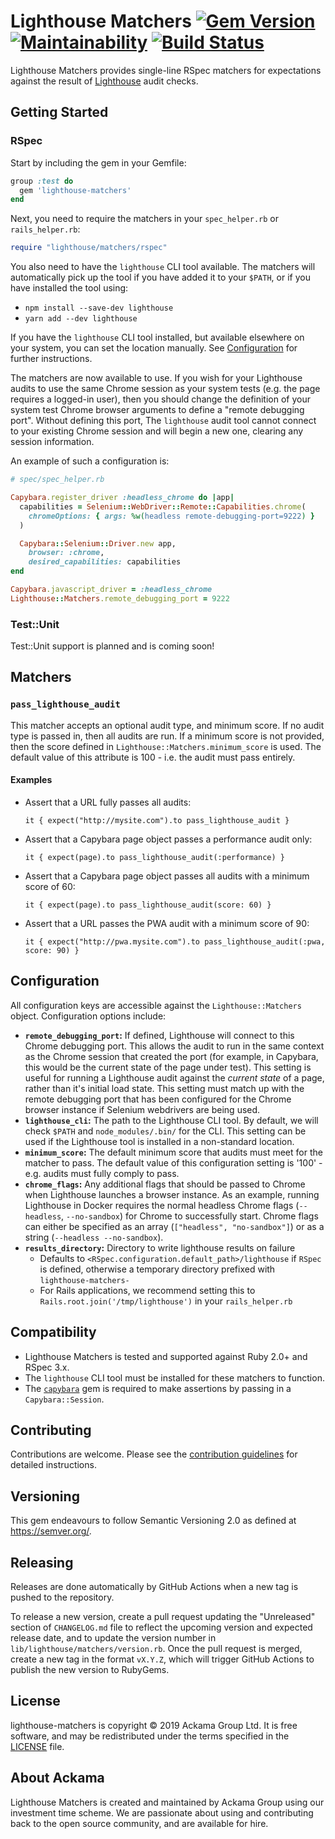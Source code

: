# Lighthouse Matchers [![Gem Version](https://badge.fury.io/rb/lighthouse-matchers.svg)](https://badge.fury.io/rb/lighthouse-matchers) [![Maintainability](https://api.codeclimate.com/v1/badges/2f1df198307f6a0489fc/maintainability)](https://codeclimate.com/github/ackama/lighthouse-matchers/maintainability) [![Build Status](https://github.com/ackama/lighthouse-matchers/actions/workflows/ci.yml/badge.svg)](https://github.com/ackama/lighthout-matchers/actions)

Lighthouse Matchers provides single-line RSpec matchers for
expectations against the result of [Lighthouse](https://developers.google.com/web/tools/lighthouse/)
audit checks.

## Getting Started

### RSpec

Start by including the gem in your Gemfile:

``` ruby
group :test do
  gem 'lighthouse-matchers'
end
```

Next, you need to require the matchers in your `spec_helper.rb` or `rails_helper.rb`:

``` ruby
require "lighthouse/matchers/rspec"
```

You also need to have the `lighthouse` CLI tool available. The matchers will automatically pick up the tool
if you have added it to your `$PATH`, or if you have installed the tool using:

* `npm install --save-dev lighthouse`
* `yarn add --dev lighthouse`

If you have the `lighthouse` CLI tool installed, but available elsewhere on your system, you can set the location manually.
See [Configuration](#configuration) for further instructions.

The matchers are now available to use. If you wish for your Lighthouse audits to use the same Chrome session
as your system tests (e.g. the page requires a logged-in user), then you should
change the definition of your system test Chrome browser arguments to define a "remote debugging port". Without
defining this port, The `lighthouse` audit tool cannot connect to your existing Chrome session and will begin a new
one, clearing any session information.

An example of such a configuration is:

``` ruby
# spec/spec_helper.rb

Capybara.register_driver :headless_chrome do |app|
  capabilities = Selenium::WebDriver::Remote::Capabilities.chrome(
    chromeOptions: { args: %w(headless remote-debugging-port=9222) }
  )

  Capybara::Selenium::Driver.new app,
    browser: :chrome,
    desired_capabilities: capabilities
end

Capybara.javascript_driver = :headless_chrome
Lighthouse::Matchers.remote_debugging_port = 9222
```

### Test::Unit

Test::Unit support is planned and is coming soon!

## Matchers

### `pass_lighthouse_audit`

This matcher accepts an optional audit type, and minimum score.
If no audit type is passed in, then all audits are run. If a minimum score is not provided, then the score defined
in `Lighthouse::Matchers.minimum_score` is used. The default value of this attribute is 100 - i.e. the audit must pass
entirely.

#### Examples

* Assert that a URL fully passes all audits:
  ```
  it { expect("http://mysite.com").to pass_lighthouse_audit }
  ```
* Assert that a Capybara page object passes a performance audit only:
  ```
  it { expect(page).to pass_lighthouse_audit(:performance) }
  ```
* Assert that a Capybara page object passes all audits with a minimum score of 60:
  ```
  it { expect(page).to pass_lighthouse_audit(score: 60) }
  ```
* Assert that a URL passes the PWA audit with a minimum score of 90:
  ```
  it { expect("http://pwa.mysite.com").to pass_lighthouse_audit(:pwa, score: 90) }
  ```

## Configuration

All configuration keys are accessible against the `Lighthouse::Matchers` object. Configuration options include:

* **`remote_debugging_port`:** If defined, Lighthouse will connect to this Chrome debugging port.
  This allows the audit to run in the same context as the Chrome session that created the port
  (for example, in Capybara, this would be the current state of the page under test). This setting is useful for
  running a Lighthouse audit against the _current state_ of a page, rather than it's initial load state. This setting
  must match up with the remote debugging port that has been configured for the Chrome browser instance if
  Selenium webdrivers are being used.
* **`lighthouse_cli`:** The path to the Lighthouse CLI tool. By default, we will check `$PATH` and `node_modules/.bin/`
  for the CLI. This setting can be used if the Lighthouse tool is installed in a non-standard location.
* **`minimum_score`:** The default minimum score that audits must meet for the matcher to pass.
  The default value of this configuration setting is '100' - e.g. audits must fully comply to pass.
* **`chrome_flags`:** Any additional flags that should be passed to Chrome when Lighthouse launches a browser instance. As an example, running Lighthouse in Docker requires the normal headless Chrome flags (`--headless`, `--no-sandbox`) for Chrome to successfully start. Chrome flags can either be specified as an array (`["headless", "no-sandbox"]`) or as a string (`--headless --no-sandbox`).
* **`results_directory`:** Directory to write lighthouse results on failure
  * Defaults to `<RSpec.configuration.default_path>/lighthouse` if `RSpec` is defined, otherwise a temporary directory prefixed with `lighthouse-matchers-`
  * For Rails applications, we recommend setting this to `Rails.root.join('/tmp/lighthouse')` in your `rails_helper.rb`

## Compatibility

* Lighthouse Matchers is tested and supported against Ruby 2.0+ and RSpec 3.x.
* The `lighthouse` CLI tool must be installed for these matchers to function.
* The [`capybara`](https://rubygems.org/gems/capybara) gem is required to make assertions
  by passing in a `Capybara::Session`.

## Contributing

Contributions are welcome.
Please see the [contribution guidelines](https://github.com/ackama/lighthouse-matchers/blob/master/CONTRIBUTING.md)
for detailed instructions.

## Versioning

This gem endeavours to follow Semantic Versioning 2.0 as defined at https://semver.org/.

## Releasing

Releases are done automatically by GitHub Actions when a new tag is pushed to the repository.

To release a new version, create a pull request updating the "Unreleased" section of `CHANGELOG.md` file to reflect the upcoming version and expected release date, and to update the version number in `lib/lighthouse/matchers/version.rb`. Once the pull request is merged, create a new tag in the format `vX.Y.Z`, which will trigger GitHub Actions to publish the new version to RubyGems.

## License

lighthouse-matchers is copyright © 2019 Ackama Group Ltd.
It is free software, and may be redistributed under the terms specified in the
[LICENSE](https://github.com/ackama/lighthouse-matchers/blob/master/LICENSE.txt) file.


## About Ackama

Lighthouse Matchers is created and maintained by Ackama Group using our investment time scheme.
We are passionate about using and contributing back to the open source community, and are available for hire.
